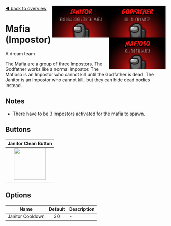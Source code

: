 [:arrow_backward: back to overview](https://github.com/laicosvk/theepicroles#roles "back to overview")
<img align="right" height="100" src="Godfather.png"/>
<img align="right" height="100" src="Janitor.png"/>
<img align="right" height="100" src="Mafioso.png"/>

# Mafia (Impostor)
A dream team

The Mafia are a group of three Impostors.
The Godfather works like a normal Impostor.
The Mafioso is an Impostor who cannot kill until the Godfather is dead.
The Janitor is an Impostor who cannot kill, but they can hide dead bodies instead.

## Notes
- There have to be 3 Impostors activated for the mafia to spawn.

## Buttons
| Janitor Clean Button |
| :------------: |
| <img width="100" height="100" src="../../TheEpicRoles/Resources/CleanButton.png"/> |

## Options
| Name | Default | Description |
| --- | :---: | --- |
| Janitor Cooldown | 30 | - |

